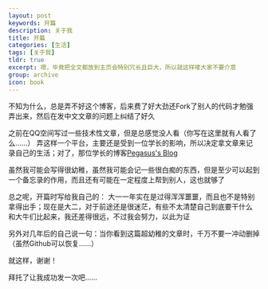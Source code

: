 ```yaml
---
layout: post
keywords: 开篇
description: 关于我
title: 开篇
categories: [生活]
tags: [关于我]
tldr: true
excerpt: 嗯，毕竟把全文都放到主页会特别冗长且巨大，所以就这样喽大家不要介意
group: archive
icon: book
---
```


不知为什么，总是弄不好这个博客，后来费了好大劲还Fork了别人的代码才勉强弄出来，然后在发中文文章的问题上纠结了好久

之前在QQ空间写过一些技术性文章，但是总感觉没人看（你写在这里就有人看了么……）
弄这样一个平台，主要还是受到一位学长的影响，所以决定拿文章来记录自己的生活；对了，那位学长的博客<a href="http://ningning.today/">Pegasus's Blog</a>

虽然我可能会写得很幼稚，虽然我可能会记一些很白痴的东西，但是至少可以起到一个备忘录的作用，而且还有可能在一定程度上帮到别人，这也就够了

总之呢，开篇时写给我自己的：
大一一年实在是过得浑浑噩噩，而且也不是特别拿得出手；现在是大二，对于前途还是很迷茫，有些不太清楚自己到底要干什么
和大牛们比起来，我还差得很远，不过我会努力，以此为证

另外对几年后的自己说一句：当你看到这篇超幼稚的文章时，千万不要一冲动删掉（虽然Github可以恢复……）

就这样，谢谢！

拜托了让我成功发一次吧……